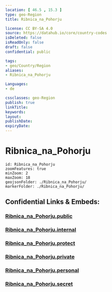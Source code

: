 ```yaml
---
location: [ 46.5 , 15.3 ] 
type: geo-Region
title: Ribnica_na_Pohorju

license: CC BY-SA 4.0
source: https://datahub.io/core/country-codes
isDeleted: false
isReadOnly: false
draft: false
confidential: public

tags:
- geo/Country/Region
aliases:
- Ribnica_na_Pohorju

Languages:
- de

cssclasses: geo-Region
publish: true
linkTitle: 
keywords: 
layout: 
publishDate: 
expiryDate: 
---
```


# Ribnica_na_Pohorju

```leaflet
id: Ribnica_na_Pohorju
zoomFeatures: true 
minZoom: 2 
maxZoom: 18
geojsonFolder: ./Ribnica_na_Pohorju/
markerFolder: ./Ribnica_na_Pohorju/
```


## Confidential Links & Embeds: 

### [Ribnica_na_Pohorju.public](/_public/\Earth\Continent\Europe\Europe~Central\Slovenia\Regions~Slovenia\Koroška\counties~KoroškaRibnica_na_Pohorju.public.md) 

### [Ribnica_na_Pohorju.internal](/_internal/\Earth\Continent\Europe\Europe~Central\Slovenia\Regions~Slovenia\Koroška\counties~KoroškaRibnica_na_Pohorju.internal.md) 

### [Ribnica_na_Pohorju.protect](/_protect/\Earth\Continent\Europe\Europe~Central\Slovenia\Regions~Slovenia\Koroška\counties~KoroškaRibnica_na_Pohorju.protect.md) 

### [Ribnica_na_Pohorju.private](/_private/\Earth\Continent\Europe\Europe~Central\Slovenia\Regions~Slovenia\Koroška\counties~KoroškaRibnica_na_Pohorju.private.md) 

### [Ribnica_na_Pohorju.personal](/_personal/\Earth\Continent\Europe\Europe~Central\Slovenia\Regions~Slovenia\Koroška\counties~KoroškaRibnica_na_Pohorju.personal.md) 

### [Ribnica_na_Pohorju.secret](/_secret/\Earth\Continent\Europe\Europe~Central\Slovenia\Regions~Slovenia\Koroška\counties~KoroškaRibnica_na_Pohorju.secret.md)

